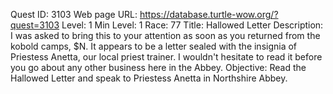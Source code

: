 Quest ID: 3103
Web page URL: https://database.turtle-wow.org/?quest=3103
Level: 1
Min Level: 1
Race: 77
Title: Hallowed Letter
Description: I was asked to bring this to your attention as soon as you returned from the kobold camps, $N. It appears to be a letter sealed with the insignia of Priestess Anetta, our local priest trainer. I wouldn't hesitate to read it before you go about any other business here in the Abbey.
Objective: Read the Hallowed Letter and speak to Priestess Anetta in Northshire Abbey.
